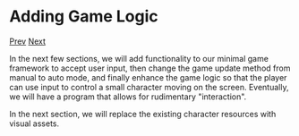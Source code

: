 # Adding Game Logic

[Prev]() [Next]()

In the next few sections, we will add functionality to our minimal game framework to accept user input, then change the game update method from manual to auto mode, and finally enhance the game logic so that the player can use input to control a small character moving on the screen. Eventually, we will have a program that allows for rudimentary "interaction".

In the next section, we will replace the existing character resources with visual assets.
